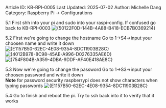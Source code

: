 Article ID: KB-RPI-0005
Last Updated: 2025-07-02
Author: Michelle Dang
Category: Raspberry Pi → Configurations

5.1 First shh into your pi and sudo into your raspi-config. If confused go back to KB-RPI-0003
![{50122F0D-144B-4A88-B418-ECB7B0369214}](https://github.com/user-attachments/assets/d6af41b3-ba62-48e6-b200-6724ca85403f)

5.2 First we're going to change the hostname Go to 1->S4->input your choosen name and write it down
![{E1157B50-62EC-4E08-9354-8DC11903B28C}](https://github.com/user-attachments/assets/bcb30e81-2437-454a-b1f6-1b0aa8ef9205)
![{4012B978-8C98-45AE-A996-D0276335AE6D}](https://github.com/user-attachments/assets/fc7bf437-8d19-4c87-9b0f-c69b01da9a8c)
![{754F804B-A359-4DBA-9DDF-AF40E418AE8C}](https://github.com/user-attachments/assets/2a806ff2-4e1a-4d91-943c-d3687cee4268)

5.3 Now we're going to change the password Go to 1->S3->input your choosen password and write it down  
**Note** for password security raspberrypi does not show characters when typing passwords
![{E1157B50-62EC-4E08-9354-8DC11903B28C}](https://github.com/user-attachments/assets/bcb30e81-2437-454a-b1f6-1b0aa8ef9205)

5.4 Go to finish and reboot the pi. Try to ssh back into it to verify that it works 




